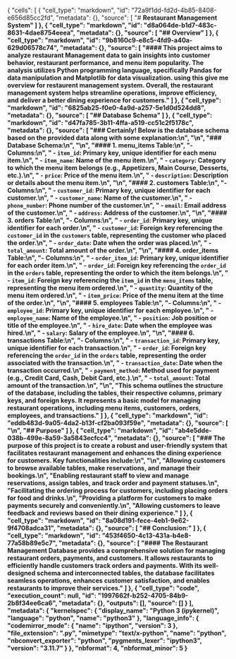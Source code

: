 {
 "cells": [
  {
   "cell_type": "markdown",
   "id": "72a9f1dd-fd2d-4b85-8408-e656d85cc2fd",
   "metadata": {},
   "source": [
    "#  <b>Restaurant Management System<b>"
   ]
  },
  {
   "cell_type": "markdown",
   "id": "d8a064de-b1d7-483c-8631-4dae8754eeea",
   "metadata": {},
   "source": [
    "## Overview"
   ]
  },
  {
   "cell_type": "markdown",
   "id": "9b8160c9-e8c5-4fd9-a40a-629d06578c74",
   "metadata": {},
   "source": [
    "#### This project aims to analyze restaurant Management data to gain insights into customer behavior, restaurant performance, and menu item popularity. The analysis utilizes Python programming language, specifically Pandas for data manipulation and Matplotlib for data visualization. using this give me overview for restaurent management system. Overall, the restaurant management system helps streamline operations, improve efficiency, and deliver a better dining experience for customers."
   ]
  },
  {
   "cell_type": "markdown",
   "id": "6825ab25-f0e0-4a9d-a257-5e1d0d524dd8",
   "metadata": {},
   "source": [
    "## Database Schema"
   ]
  },
  {
   "cell_type": "markdown",
   "id": "d47fa785-3b11-4ffa-a519-cc51c2f5178c",
   "metadata": {},
   "source": [
    "### Certainly! Below is the database schema based on the provided data along with some explanation:\n",
    "\n",
    "### Database Schema:\n",
    "\n",
    "#### 1. menu_items Table:\n",
    "- **Columns**:\n",
    "  - `item_id`: Primary key, unique identifier for each menu item.\n",
    "  - `item_name`: Name of the menu item.\n",
    "  - `category`: Category to which the menu item belongs (e.g., Appetizers, Main Course, Desserts, etc.).\n",
    "  - `price`: Price of the menu item.\n",
    "  - `description`: Description or details about the menu item.\n",
    "\n",
    "#### 2. customers Table:\n",
    "- **Columns**:\n",
    "  - `customer_id`: Primary key, unique identifier for each customer.\n",
    "  - `customer_name`: Name of the customer.\n",
    "  - `phone_number`: Phone number of the customer.\n",
    "  - `email`: Email address of the customer.\n",
    "  - `address`: Address of the customer.\n",
    "\n",
    "#### 3. orders Table:\n",
    "- **Columns**:\n",
    "  - `order_id`: Primary key, unique identifier for each order.\n",
    "  - `customer_id`: Foreign key referencing the `customer_id` in the `customers` table, representing the customer who placed the order.\n",
    "  - `order_date`: Date when the order was placed.\n",
    "  - `total_amount`: Total amount of the order.\n",
    "\n",
    "#### 4. order_items Table:\n",
    "- **Columns**:\n",
    "  - `order_item_id`: Primary key, unique identifier for each order item.\n",
    "  - `order_id`: Foreign key referencing the `order_id` in the `orders` table, representing the order to which the item belongs.\n",
    "  - `item_id`: Foreign key referencing the `item_id` in the `menu_items` table, representing the menu item ordered.\n",
    "  - `quantity`: Quantity of the menu item ordered.\n",
    "  - `item_price`: Price of the menu item at the time of the order.\n",
    "\n",
    "#### 5. employees Table:\n",
    "- **Columns**:\n",
    "  - `employee_id`: Primary key, unique identifier for each employee.\n",
    "  - `employee_name`: Name of the employee.\n",
    "  - `position`: Job position or title of the employee.\n",
    "  - `hire_date`: Date when the employee was hired.\n",
    "  - `salary`: Salary of the employee.\n",
    "\n",
    "#### 6. transactions Table:\n",
    "- **Columns**:\n",
    "  - `transaction_id`: Primary key, unique identifier for each transaction.\n",
    "  - `order_id`: Foreign key referencing the `order_id` in the `orders` table, representing the order associated with the transaction.\n",
    "  - `transaction_date`: Date when the transaction occurred.\n",
    "  - `payment_method`: Method used for payment (e.g., Credit Card, Cash, Debit Card, etc.).\n",
    "  - `total_amount`: Total amount of the transaction.\n",
    "\n",
    "This schema outlines the structure of the database, including the tables, their respective columns, primary keys, and foreign keys. It represents a basic model for managing restaurant operations, including menu items, customers, orders, employees, and transactions."
   ]
  },
  {
   "cell_type": "markdown",
   "id": "eddb483d-9a05-4da2-b13f-cf2ba093f59e",
   "metadata": {},
   "source": [
    "\n",
    "## Purpose"
   ]
  },
  {
   "cell_type": "markdown",
   "id": "ab4e5dde-038b-499e-8a59-3a5843ecfcc4",
   "metadata": {},
   "source": [
    "### The purpose of this project is to create a robust and user-friendly system that facilitates restaurant management and enhances the dining experience for customers. Key functionalities include:\n",
    "\n",
    "Allowing customers to browse available tables, make reservations, and manage their bookings.\n",
    "Enabling restaurant staff to view and manage reservations, assign tables, and track order and payment statuses.\n",
    "Facilitating the ordering process for customers, including placing orders for food and drinks.\n",
    "Providing a platform for customers to make payments securely and conveniently.\n",
    "Allowing customers to leave feedback and reviews based on their dining experience."
   ]
  },
  {
   "cell_type": "markdown",
   "id": "8a08d191-fece-4eb1-9e62-9f4708adca31",
   "metadata": {},
   "source": [
    "## Conclusion:"
   ]
  },
  {
   "cell_type": "markdown",
   "id": "453f4650-4c13-431a-b4e8-77a58b89e5c7",
   "metadata": {},
   "source": [
    "#### The Restaurant Management Database provides a comprehensive solution for managing restaurant  orders, payments, and customers. It allows restaurants to efficiently handle customers track orders and payments. With its well-designed schema and interconnected tables, the database facilitates seamless operations, enhances customer satisfaction, and enables restaurants to improve their services."
   ]
  },
  {
   "cell_type": "code",
   "execution_count": null,
   "id": "1997662f-b252-4705-84b9-2b8f34ee6ca6",
   "metadata": {},
   "outputs": [],
   "source": []
  }
 ],
 "metadata": {
  "kernelspec": {
   "display_name": "Python 3 (ipykernel)",
   "language": "python",
   "name": "python3"
  },
  "language_info": {
   "codemirror_mode": {
    "name": "ipython",
    "version": 3
   },
   "file_extension": ".py",
   "mimetype": "text/x-python",
   "name": "python",
   "nbconvert_exporter": "python",
   "pygments_lexer": "ipython3",
   "version": "3.11.7"
  }
 },
 "nbformat": 4,
 "nbformat_minor": 5
}
